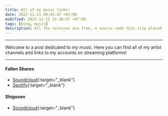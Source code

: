 ```yaml
---
title: All of my music links!
date: 2022-11-21 09:45:47 +07:00
modified: 2022-11-21 11:38:47 +07:00
tags: [blog, music]
description: All the services are free, a source code this site placed on github repository and intergration with netlify service, another service that you can use is github page for hosting your own static site.
---
```


<hr>

Welcome to a post dedicated to my music.
Here you can find all of my artist channels and links to my accounts on streaming platforms!

<hr>

#### Fallen Shores

- [Soundcloud](https://soundcloud.com/fallen_shores){:target="_blank"}
- [Spotify](https://open.spotify.com/artist/054Pqx7Nqx2Wcpxv5rylcc?si=PTUhUBPESfmUv2vBB-OGqg){:target="_blank"}

#### Shigosen

- [Soundcloud](https://soundcloud.com/shigosenn){:target="_blank"}
